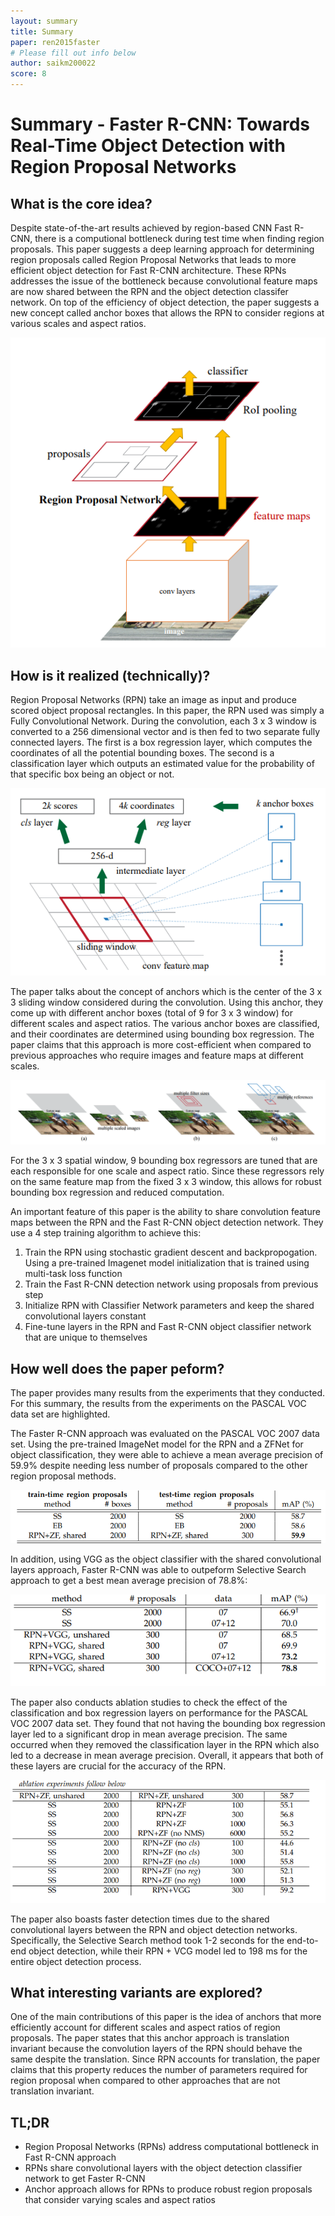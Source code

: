 ```yaml
---
layout: summary
title: Summary
paper: ren2015faster
# Please fill out info below
author: saikm200022
score: 8
---
```


# **Summary - Faster R-CNN: Towards Real-Time Object Detection with Region Proposal Networks**

## What is the core idea?

Despite state-of-the-art results achieved by region-based CNN Fast R-CNN, there is a computional bottleneck during test time when finding region proposals. This paper suggests a deep learning approach for determining region proposals called Region Proposal Networks that leads to more efficient object detection for Fast R-CNN architecture. These RPNs addresses the issue of the bottleneck because convolutional feature maps are now shared between the RPN and the object detection classifer network. On top of the efficiency of object detection, the paper suggests a new concept called anchor boxes that allows the RPN to consider regions at various scales and aspect ratios.

![Alt Text](ren2015faster_1_1a.PNG)

## How is it realized (technically)?

Region Proposal Networks (RPN) take an image as input and produce scored object proposal rectangles. In this paper, the RPN used was simply a Fully Convolutional Network. During the convolution, each 3 x 3 window is converted to a 256 dimensional vector and is then fed to two separate fully connected layers. The first is a box regression layer, which computes the coordinates of all the potential bounding boxes. The second is a classification layer which outputs an estimated value for the probability of that specific box being an object or not. 

![Alt Text](ren2015faster_1_1b.PNG)

The paper talks about the concept of anchors which is the center of the 3 x 3 sliding window considered during the convolution. Using this anchor, they come up with different anchor boxes (total of 9 for 3 x 3 window) for different scales and aspect ratios. The various anchor boxes are classified, and their coordinates are determined using bounding box regression. The paper claims that this approach is more cost-efficient when compared to previous approaches who require images and feature maps at different scales.

![Alt Text](ren2015faster_1_1f.PNG)

For the 3 x 3 spatial window, 9 bounding box regressors are tuned that are each responsible for one scale and aspect ratio. Since these regressors rely on the same feature map from the fixed 3 x 3 window, this allows for robust bounding box regression and reduced computation.

An important feature of this paper is the ability to share convolution feature maps between the RPN and the Fast R-CNN object detection network. They use a 4 step training algorithm to achieve this:
1. Train the RPN using stochastic gradient descent and backpropogation. Using a pre-trained Imagenet model initialization that is trained using multi-task loss function
1. Train the Fast R-CNN detection network using proposals from previous step
1. Initialize RPN with Classifier Network parameters and keep the shared convolutional layers constant
1. Fine-tune layers in the RPN and Fast R-CNN object classifier network that are unique to themselves

## How well does the paper peform?

The paper provides many results from the experiments that they conducted. For this summary, the results from the experiments on the PASCAL VOC data set are highlighted.

The Faster R-CNN approach was evaluated on the PASCAL VOC 2007 data set. Using the pre-trained ImageNet model for the RPN and a ZFNet for object classification, they were able to achieve a mean average precision of 59.9% despite needing less number of proposals compared to the other region proposal methods. 

![Alt Text](ren2015faster_1_1c.PNG)


In addition, using VGG as the object classifier with the shared convolutional layers approach, Faster R-CNN was able to outpeform Selective Search approach to get a best mean average precision of 78.8%:

![Alt Text](ren2015faster_1_1d.PNG)

The paper also conducts ablation studies to check the effect of the classification and box regression layers on performance for the PASCAL VOC 2007 data set. They found that not having the bounding box regression layer led to a significant drop in mean average precision. The same occurred when they removed the classification layer in the RPN which also led to a decrease in mean average precision. Overall, it appears that both of these layers are crucial for the accuracy of the RPN. 

![Alt Text](ren2015faster_1_1e.PNG)

The paper also boasts faster detection times due to the shared convolutional layers between the RPN and object detection networks. Specifically, the Selective Search method took 1-2 seconds for the end-to-end object detection, while their RPN + VCG model led to 198 ms for the entire object detection process. 


## What interesting variants are explored?

One of the main contributions of this paper is the idea of anchors that more efficiently account for different scales and aspect ratios of region proposals. The paper states that this anchor approach is translation invariant because the convolution layers of the RPN should behave the same despite the translation. Since RPN accounts for translation, the paper claims that this property reduces the number of parameters required for region proposal when compared to other approaches that are not translation invariant.

## TL;DR
* Region Proposal Networks (RPNs) address computational bottleneck in Fast R-CNN approach
* RPNs share convolutional layers with the object detection classifier network to get Faster R-CNN
* Anchor approach allows for RPNs to produce robust region proposals that consider varying scales and aspect ratios
